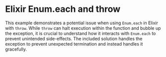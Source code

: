 # Elixir Enum.each and throw

This example demonstrates a potential issue when using `Enum.each` in Elixir with `throw`.  While `throw` can halt execution within the function and bubble up the exception, it is crucial to understand how it interacts with `Enum.each` to prevent unintended side-effects.  The included solution handles the exception to prevent unexpected termination and instead handles it gracefully.